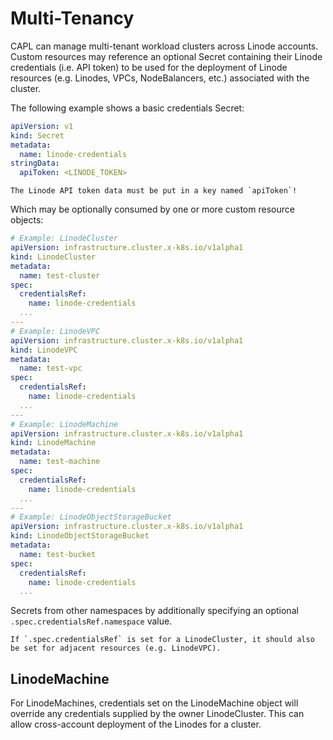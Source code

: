 # Multi-Tenancy

CAPL can manage multi-tenant workload clusters across Linode accounts. Custom resources may reference an optional Secret
containing their Linode credentials (i.e. API token) to be used for the deployment of Linode resources (e.g. Linodes,
VPCs, NodeBalancers, etc.) associated with the cluster.

The following example shows a basic credentials Secret:

```yaml
apiVersion: v1
kind: Secret
metadata:
  name: linode-credentials
stringData:
  apiToken: <LINODE_TOKEN>
```

```admonish warning
The Linode API token data must be put in a key named `apiToken`!
```

Which may be optionally consumed by one or more custom resource objects:

```yaml
# Example: LinodeCluster
apiVersion: infrastructure.cluster.x-k8s.io/v1alpha1
kind: LinodeCluster
metadata:
  name: test-cluster
spec:
  credentialsRef:
    name: linode-credentials
  ...
---
# Example: LinodeVPC
apiVersion: infrastructure.cluster.x-k8s.io/v1alpha1
kind: LinodeVPC
metadata:
  name: test-vpc
spec:
  credentialsRef:
    name: linode-credentials
  ...
---
# Example: LinodeMachine
apiVersion: infrastructure.cluster.x-k8s.io/v1alpha1
kind: LinodeMachine
metadata:
  name: test-machine
spec:
  credentialsRef:
    name: linode-credentials
  ...
---
# Example: LinodeObjectStorageBucket
apiVersion: infrastructure.cluster.x-k8s.io/v1alpha1
kind: LinodeObjectStorageBucket
metadata:
  name: test-bucket
spec:
  credentialsRef:
    name: linode-credentials
  ...
```

Secrets from other namespaces by additionally specifying an optional
`.spec.credentialsRef.namespace` value.

```admonish warning
If `.spec.credentialsRef` is set for a LinodeCluster, it should also be set for adjacent resources (e.g. LinodeVPC).
```

## LinodeMachine

For LinodeMachines, credentials set on the LinodeMachine object will override any credentials supplied by the owner
LinodeCluster. This can allow cross-account deployment of the Linodes for a cluster.
